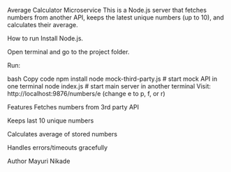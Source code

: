 Average Calculator Microservice
This is a Node.js server that fetches numbers from another API, keeps the latest unique numbers (up to 10), and calculates their average.

How to run
Install Node.js.

Open terminal and go to the project folder.

Run:

bash
Copy code
npm install
node mock-third-party.js  # start mock API in one terminal
node index.js             # start main server in another terminal
Visit:
http://localhost:9876/numbers/e
(change e to p, f, or r)

Features
Fetches numbers from 3rd party API

Keeps last 10 unique numbers

Calculates average of stored numbers

Handles errors/timeouts gracefully

Author
Mayuri Nikade
